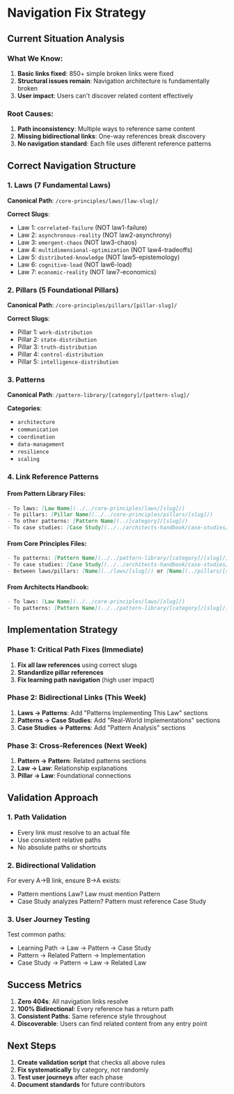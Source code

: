 # Navigation Fix Strategy

## Current Situation Analysis

### What We Know:
1. **Basic links fixed**: 850+ simple broken links were fixed
2. **Structural issues remain**: Navigation architecture is fundamentally broken
3. **User impact**: Users can't discover related content effectively

### Root Causes:
1. **Path inconsistency**: Multiple ways to reference same content
2. **Missing bidirectional links**: One-way references break discovery
3. **No navigation standard**: Each file uses different reference patterns

## Correct Navigation Structure

### 1. Laws (7 Fundamental Laws)
**Canonical Path**: `/core-principles/laws/[law-slug]/`

**Correct Slugs**:
- Law 1: `correlated-failure` (NOT law1-failure)
- Law 2: `asynchronous-reality` (NOT law2-asynchrony)
- Law 3: `emergent-chaos` (NOT law3-chaos)
- Law 4: `multidimensional-optimization` (NOT law4-tradeoffs)
- Law 5: `distributed-knowledge` (NOT law5-epistemology)
- Law 6: `cognitive-load` (NOT law6-load)
- Law 7: `economic-reality` (NOT law7-economics)

### 2. Pillars (5 Foundational Pillars)
**Canonical Path**: `/core-principles/pillars/[pillar-slug]/`

**Correct Slugs**:
- Pillar 1: `work-distribution`
- Pillar 2: `state-distribution`
- Pillar 3: `truth-distribution`
- Pillar 4: `control-distribution`
- Pillar 5: `intelligence-distribution`

### 3. Patterns
**Canonical Path**: `/pattern-library/[category]/[pattern-slug]/`

**Categories**:
- `architecture`
- `communication`
- `coordination`
- `data-management`
- `resilience`
- `scaling`

### 4. Link Reference Patterns

#### From Pattern Library Files:
```markdown
- To laws: [Law Name](../../core-principles/laws/[slug]/)
- To pillars: [Pillar Name](../../core-principles/pillars/[slug]/)
- To other patterns: [Pattern Name](../[category]/[slug]/)
- To case studies: [Case Study](../../architects-handbook/case-studies/[category]/[slug]/)
```

#### From Core Principles Files:
```markdown
- To patterns: [Pattern Name](../../pattern-library/[category]/[slug]/)
- To case studies: [Case Study](../../architects-handbook/case-studies/[category]/[slug]/)
- Between laws/pillars: [Name](../laws/[slug]/) or [Name](../pillars/[slug]/)
```

#### From Architects Handbook:
```markdown
- To laws: [Law Name](../../core-principles/laws/[slug]/)
- To patterns: [Pattern Name](../../pattern-library/[category]/[slug]/)
```

## Implementation Strategy

### Phase 1: Critical Path Fixes (Immediate)
1. **Fix all law references** using correct slugs
2. **Standardize pillar references**
3. **Fix learning path navigation** (high user impact)

### Phase 2: Bidirectional Links (This Week)
1. **Laws → Patterns**: Add "Patterns Implementing This Law" sections
2. **Patterns → Case Studies**: Add "Real-World Implementations" sections
3. **Case Studies → Patterns**: Add "Pattern Analysis" sections

### Phase 3: Cross-References (Next Week)
1. **Pattern → Pattern**: Related patterns sections
2. **Law → Law**: Relationship explanations
3. **Pillar → Law**: Foundational connections

## Validation Approach

### 1. Path Validation
- Every link must resolve to an actual file
- Use consistent relative paths
- No absolute paths or shortcuts

### 2. Bidirectional Validation
For every A→B link, ensure B→A exists:
- Pattern mentions Law? Law must mention Pattern
- Case Study analyzes Pattern? Pattern must reference Case Study

### 3. User Journey Testing
Test common paths:
- Learning Path → Law → Pattern → Case Study
- Pattern → Related Pattern → Implementation
- Case Study → Pattern → Law → Related Law

## Success Metrics

1. **Zero 404s**: All navigation links resolve
2. **100% Bidirectional**: Every reference has a return path
3. **Consistent Paths**: Same reference style throughout
4. **Discoverable**: Users can find related content from any entry point

## Next Steps

1. **Create validation script** that checks all above rules
2. **Fix systematically** by category, not randomly
3. **Test user journeys** after each phase
4. **Document standards** for future contributors